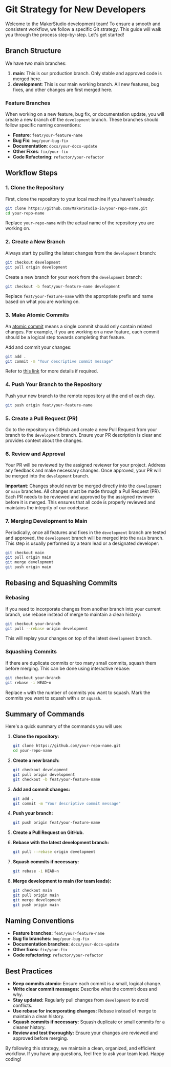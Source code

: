 # Git Strategy for New Developers

Welcome to the MakerStudio development team! To ensure a smooth and consistent workflow, we follow a specific Git strategy. This guide will walk you through the process step-by-step. Let's get started!

## Branch Structure

We have two main branches:

1. **main**: This is our production branch. Only stable and approved code is merged here.
2. **development**: This is our main working branch. All new features, bug fixes, and other changes are first merged here.

### Feature Branches

When working on a new feature, bug fix, or documentation update, you will create a new branch off the `development` branch. These branches should follow specific naming conventions:

- **Feature**: `feat/your-feature-name`
- **Bug Fix**: `bug/your-bug-fix`
- **Documentation**: `docs/your-docs-update`
- **Other Fixes**: `fix/your-fix`
- **Code Refactoring**: `refactor/your-refactor`

## Workflow Steps

### 1. Clone the Repository

First, clone the repository to your local machine if you haven't already:

```bash
git clone https://github.com/MakerStudio-io/your-repo-name.git
cd your-repo-name
```

Replace `your-repo-name` with the actual name of the repository you are working on.

### 2. Create a New Branch

Always start by pulling the latest changes from the `development` branch:

```bash
git checkout development
git pull origin development
```

Create a new branch for your work from the `development` branch:

```bash
git checkout -b feat/your-feature-name development
```

Replace `feat/your-feature-name` with the appropriate prefix and name based on what you are working on.

### 3. Make Atomic Commits

An [atomic commit](https://www.aleksandrhovhannisyan.com/blog/atomic-git-commits/) means a single commit should only contain related changes. For example, if you are working on a new feature, each commit should be a logical step towards completing that feature.

Add and commit your changes:

```bash
git add .
git commit -m "Your descriptive commit message"
```

Refer to [this link](https://www.aleksandrhovhannisyan.com/blog/atomic-git-commits/) for more details if required.

### 4. Push Your Branch to the Repository

Push your new branch to the remote repository at the end of each day.

```bash
git push origin feat/your-feature-name
```

### 5. Create a Pull Request (PR)

Go to the repository on GitHub and create a new Pull Request from your branch to the `development` branch. Ensure your PR description is clear and provides context about the changes.

### 6. Review and Approval

Your PR will be reviewed by the assigned reviewer for your project. Address any feedback and make necessary changes. Once approved, your PR will be merged into the `development` branch.

**Important**: Changes should never be merged directly into the `development` or `main` branches. All changes must be made through a Pull Request (PR). Each PR needs to be reviewed and approved by the assigned reviewer before it is merged. This ensures that all code is properly reviewed and maintains the integrity of our codebase.

### 7. Merging Development to Main

Periodically, once all features and fixes in the `development` branch are tested and approved, the `development` branch will be merged into the `main` branch. This step is usually performed by a team lead or a designated developer:

```bash
git checkout main
git pull origin main
git merge development
git push origin main
```

## Rebasing and Squashing Commits

### Rebasing

If you need to incorporate changes from another branch into your current branch, use rebase instead of merge to maintain a clean history:

```bash
git checkout your-branch
git pull --rebase origin development
```

This will replay your changes on top of the latest `development` branch.

### Squashing Commits

If there are duplicate commits or too many small commits, squash them before merging. This can be done using interactive rebase:

```bash
git checkout your-branch
git rebase -i HEAD~n
```

Replace `n` with the number of commits you want to squash. Mark the commits you want to squash with `s` or `squash`.

## Summary of Commands

Here's a quick summary of the commands you will use:

1. **Clone the repository:**

   ```bash
   git clone https://github.com/your-repo-name.git
   cd your-repo-name
   ```

2. **Create a new branch:**

   ```bash
   git checkout development
   git pull origin development
   git checkout -b feat/your-feature-name
   ```

3. **Add and commit changes:**

   ```bash
   git add .
   git commit -m "Your descriptive commit message"
   ```

4. **Push your branch:**

   ```bash
   git push origin feat/your-feature-name
   ```

5. **Create a Pull Request on GitHub.**

6. **Rebase with the latest development branch:**

   ```bash
   git pull --rebase origin development
   ```

7. **Squash commits if necessary:**

   ```bash
   git rebase -i HEAD~n
   ```

8. **Merge development to main (for team leads):**

   ```bash
   git checkout main
   git pull origin main
   git merge development
   git push origin main
   ```

## Naming Conventions

- **Feature branches:** `feat/your-feature-name`
- **Bug fix branches:** `bug/your-bug-fix`
- **Documentation branches:** `docs/your-docs-update`
- **Other fixes:** `fix/your-fix`
- **Code refactoring:** `refactor/your-refactor`

## Best Practices

- **Keep commits atomic:** Ensure each commit is a small, logical change.
- **Write clear commit messages:** Describe what the commit does and why.
- **Stay updated:** Regularly pull changes from `development` to avoid conflicts.
- **Use rebase for incorporating changes:** Rebase instead of merge to maintain a clean history.
- **Squash commits if necessary:** Squash duplicate or small commits for a cleaner history.
- **Review and test thoroughly:** Ensure your changes are reviewed and approved before merging.

By following this strategy, we maintain a clean, organized, and efficient workflow. If you have any questions, feel free to ask your team lead. Happy coding!
